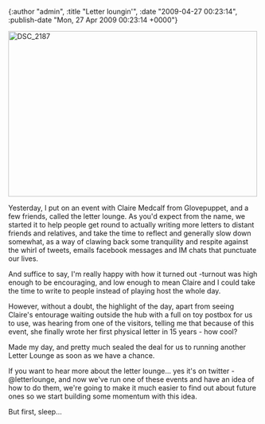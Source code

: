 

{:author "admin", :title "Letter loungin'", :date "2009-04-27 00:23:14", :publish-date "Mon, 27 Apr 2009 00:23:14 +0000"}



<!-- content below -->

<a href="http://www.flickr.com/photos/daggi/3475173863/" title="DSC_2187 by chris.d.adams, on Flickr"><img src="http://farm4.static.flickr.com/3347/3475173863_114e0f8771.jpg" width="500" height="333" alt="DSC_2187" /></a>

Yesterday, I put on an event with Claire Medcalf from Glovepuppet, and a few friends, called the letter lounge. As you'd expect from the name, we started it to help people get round to actually writing more letters to distant friends and relatives, and take the time to reflect and generally slow down somewhat, as a way of clawing back some tranquility and respite against the whirl of tweets, emails facebook messages and IM chats that punctuate our lives.

And suffice to say, I'm really happy with how it turned out -turnout was high enough to be encouraging, and low enough to mean Claire and I could take the time to write to people instead of playing host the whole day.

However, without a doubt, the highlight of the day, apart from seeing Claire's entourage waiting outside the hub with a full on toy postbox for us to use, was hearing from one of the visitors, telling me that because of this event, she finally wrote her first physical letter in 15 years - how cool?

Made my day, and pretty much sealed the deal for us to running another Letter Lounge as soon as we have a chance.

If you want to hear more about the letter lounge... yes it's on twitter - @letterlounge, and now we've run one of these events and have an idea of how to do them, we're going to make it much easier to find out about future ones so we start building some momentum with this idea.

But first, sleep...



